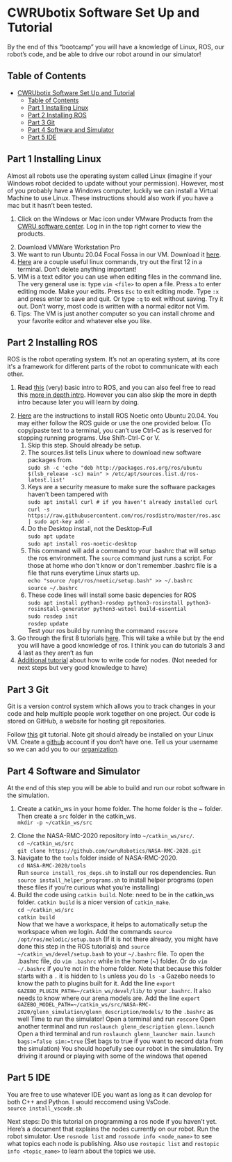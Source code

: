 # CWRUbotix Software Set Up and Tutorial

By the end of this “bootcamp” you will have a knowledge of Linux, ROS, our robot’s code, and be able to drive our robot around in our simulator!<br>


## Table of Contents
- [CWRUbotix Software Set Up and Tutorial](#cwrubotix-software-set-up-and-tutorial)
  - [Table of Contents](#table-of-contents)
  - [Part 1 Installing Linux](#part-1-installing-linux)
  - [Part 2 Installing ROS](#part-2-installing-ros)
  - [Part 3 Git](#part-3-git)
  - [Part 4 Software and Simulator](#part-4-software-and-simulator)
  - [Part 5 IDE](#part-5-ide)

## Part 1 Installing Linux

Almost all robots use the operating system called Linux (imagine if your Windows robot decided to update without your permission). However, most of you probably have a Windows computer, luckily we can install a Virtual Machine to use Linux. These instructions should also work if you have a mac but it hasn’t been tested. 

<ol>
    <li>
   
Click on the Windows or Mac icon under VMware Products from the [CWRU software center](https://softwarecenter.case.edu/index.php). Log in in the top right corner to view the products.
    </li>
    <li>
    Download VMWare Workstation Pro 
    </li>
    <li>
    We want to run Ubuntu 20.04 Focal Fossa in our VM. Download it [here](https://releases.ubuntu.com/20.04.3/).
    </li>
    <li>
    [Here](https://www.pcsuggest.com/basic-linux-commands/) are a couple useful linux commands, try out the first 12 in a terminal. Don’t delete anything important!
    </li>
    <li>
    VIM is a text editor you can use when editing files in the command 
    line. The very general use is: type `vim <file>` to open a file. Press `a` to enter editing mode. Make your edits. Press `Esc` to exit editing mode. Type `:x` and press enter to save and quit. Or type `:q` to exit without saving. Try it out. Don’t worry, most code is written with a normal editor not Vim. 
    </li>
    <li>
    Tips: The VM is just another computer so you can install chrome and your favorite editor and whatever else you like. 
    </li>
</ol>

## Part 2 Installing ROS

ROS is the robot operating system. It’s not an operating system, at its core it's a framework for different parts of the robot to communicate with each other. 

<ol>
    <li>

Read [this](https://www.ros.org/about-ros/) (very) basic intro to ROS, and you can also feel free to read this [more in depth intro](https://www.ros.org/core-components/). However you can also skip the more in depth intro because later you will learn by doing.
    </li>
    <li>
    [Here](http://wiki.ros.org/noetic/Installation/Ubuntu) are the instructions to install ROS Noetic onto Ubuntu 20.04. You may either follow the ROS guide or use the one provided below. (To copy/paste text to a terminal, you can’t use Ctrl-C as is reserved for stopping running programs. Use Shift-Ctrl-C or V. 
    <ol>
        <li>
        Skip this step. Should already be setup.
        </li>
        <li>
        The sources.list tells Linux where to download new software packages from.<br>
        `sudo sh -c 'echo "deb http://packages.ros.org/ros/ubuntu $(lsb_release -sc) main" > /etc/apt/sources.list.d/ros-latest.list'`
        </li>
        <li> 
        Keys are a security measure to make sure the software packages haven’t been tampered with<br>
        `sudo apt install curl # if you haven't already installed curl`<br>
        `curl -s https://raw.githubusercontent.com/ros/rosdistro/master/ros.asc | sudo apt-key add -`
        </li>
        <li>
        Do the Desktop install, not the Desktop-Full<br>
        `sudo apt update` <br>
        `sudo apt install ros-noetic-desktop` <br>
        </li>
        <li>
        This command will add a command to your .bashrc that will setup the ros environment. The `source` command just runs a script. For those at home who don't know or don't remember .bashrc file is a file that runs everytime Linux starts up.<br> 
        `echo "source /opt/ros/noetic/setup.bash" >> ~/.bashrc`<br>
        `source ~/.bashrc`
        </li>
        <li>
        These code lines will install some basic depencies for ROS<br>
        `sudo apt install python3-rosdep python3-rosinstall python3-rosinstall-generator python3-wstool build-essential`<br>
        `sudo rosdep init`<br>
        `rosdep update`<br>
        Test your ros build by running the command `roscore`
        </li>
    </ol>
    <li>
    Go through the first 8 tutorials [here](http://wiki.ros.org/ROS/Tutorials). This will take a while but by the end you will have a good knowledge of ros. I think you can do tutorials 3 and 4 last as they aren’t as fun
    </li>
    <li>
    [Additional tutorial](http://wiki.ros.org/rospy_tutorials/Tutorials/WritingPublisherSubscriber) about how to write code for nodes. (Not needed for next steps but very good knowledge to have)
    </li>
</ol>

## Part 3 Git 

Git is a version control system which allows you to track changes in your code and help multiple people work together on one project. Our code is stored on GitHub, a website for hosting git repositories. 

Follow [this](https://www.freecodecamp.org/news/what-is-git-and-how-to-use-it-c341b049ae61/) git tutorial. Note git should already be installed on your Linux VM. 
Create a [github](https://github.com/) account if you don’t have one.
Tell us your username so we can add you to our [organization](https://github.com/cwruRobotics).

## Part 4 Software and Simulator

At the end of this step you will be able to build and run our robot software in the simulation.

<ol>
    <li>

Create a catkin_ws in your home folder. The home folder is the ~ folder. Then create a `src` folder in the catkin_ws.<br>
    `mkdir -p ~/catkin_ws/src`
    </li>
    <li>
    Clone the NASA-RMC-2020 repository into `~/catkin_ws/src/`. <br>
    `cd ~/catkin_ws/src`<br>
    `git clone https://github.com/cwruRobotics/NASA-RMC-2020.git`
    </li>
    <li>
    Navigate to the `tools` folder inside of NASA-RMC-2020. <br>
    `cd NASA-RMC-2020/tools`<br>
    Run `source install_ros_deps.sh` to install our ros dependencies. Run `source install_helper_programs.sh` to install helper programs (open these files if you’re curious what you’re installing)
    </li>
    <li>
    Build the code using `catkin build`. Note: need to be in the catkin_ws folder. `catkin build` is a nicer version of `catkin_make`.<br>
    `cd ~/catkin_ws/src`<br>
    `catkin build`
    </li>
    Now that we have a workspace, it helps to automatically setup the workspace when we login. Add the commands `source /opt/ros/melodic/setup.bash` (If it is not there already, you might have done this step in the ROS tutorials) and `source ~/catkin_ws/devel/setup.bash` to your `~/.bashrc` file.
    To open the .bashrc file, do `vim .bashrc` while in the home (~) folder. Or do `vim ~/.bashrc` if you’re not in the home folder. Note that because this folder starts with a `.` it is hidden to `ls` unless you do `ls -a` 
    Gazebo needs to know the path to plugins built for it. Add the line `export GAZEBO_PLUGIN_PATH=~/catkin_ws/devel/lib/` to your `.bashrc`. It also needs to know where our arena models are. Add the line `export GAZEBO_MODEL_PATH=~/catkin_ws/src/NASA-RMC-2020/glenn_simulation/glenn_description/models/` to the  `.bashrc` as well
    Time to run the simulator!
    Open a terminal and run `roscore`
    Open another terminal and run `roslaunch glenn_description glenn.launch`
    Open a third terminal and run `roslaunch glenn_launcher main.launch bags:=false sim:=true` (Set bags to true if you want to record data from the simulation)
    You should hopefully see our robot in the simulation. Try driving it around or playing with some of the windows that opened

</ol>

## Part 5 IDE

You are free to use whatever IDE you want as long as it can devolop for both C++ and Python. I would reccomend using VsCode.<br>
`source install_vscode.sh`

Next steps:
Do this tutorial on programming a ros node if you haven’t yet. 
Here’s a document that explains the nodes currently on our robot. Run the robot simulator. Use `rosnode list` and `rosnode info <node_name>` to see what topics each node is publishing. Also use `rostopic list` and `rostopic info <topic_name>` to learn about the topics we use.

